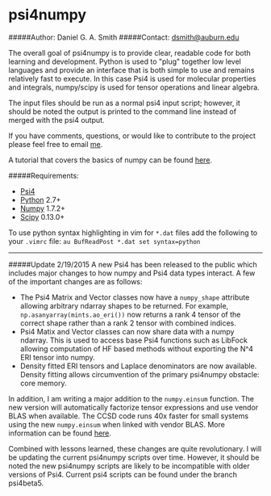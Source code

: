 psi4numpy
=============

#####Author: Daniel G. A. Smith
#####Contact: dsmith@auburn.edu

The overall goal of psi4numpy is to provide clear, readable code for both learning
and development. Python is used to "plug" together low level languages and
provide an interface that is both simple to use and remains relatively fast
to execute. In this case Psi4 is used for molecular properties and integrals,
numpy/scipy is used for tensor operations and linear algebra.

The input files should be run as a normal psi4 input script; however,
it should be noted the output is printed to the command line instead of merged
with the psi4 output.

If you have comments, questions, or would like to contribute to the project please
feel free to email [me](mailto:dsmith@auburn.edu).

A tutorial that covers the basics of numpy can be found [here](http://wiki.scipy.org/Tentative_NumPy_Tutorial).

#####Requirements:
- [Psi4](https://github.com/psi4/psi4public)
- [Python](python.org) 2.7+
 - [Numpy](scipy.org) 1.7.2+
 - [Scipy](numpy.scipy.org) 0.13.0+

To use python syntax highlighting in vim for `*.dat` files add the following to
your `.vimrc` file:
`au BufReadPost *.dat set syntax=python`

---

#####Update 2/19/2015
A new Psi4 has been released to the public which includes major changes to how
numpy and Psi4 data types interact.  A few of the important changes are as
follows:
- The Psi4 Matrix and Vector classes now have a `numpy_shape` attribute
  allowing arbitrary ndarray shapes to be returned. For example,
  `np.asanyarray(mints.ao_eri())` now returns a rank 4 tensor of the correct
  shape rather than a rank 2 tensor with combined indices.
- Psi4 Matix and Vector classes can now share data with a numpy ndarray. This
  is used to access base Psi4 functions such as LibFock allowing computation of
  HF based methods without exporting the N^4 ERI tensor into numpy.
- Density fitted ERI tensors and Laplace denominators are now available.
  Density fitting allows circumvention of the primary psi4numpy obstacle:
  core memory.

In addition, I am writing a major addition to the `numpy.einsum` function. The
new version will automatically factorize tensor expressions and use vendor BLAS
when available. The CCSD code runs 40x faster for small systems using the new
`numpy.einsum` when linked with vendor BLAS. More information can be found
[here](https://github.com/dgasmith/opt_einsum).

Combined with lessons learned, these changes are quite revolutionary. I will be
updating the current psi4numpy scripts over time. However, it should be noted
the new psi4numpy scripts are likely to be incompatible with older versions of
Psi4. Current psi4 scripts can be found under the branch psi4beta5.
